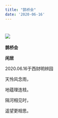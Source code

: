 ```yaml
---
title: "鹊桥会"
date: '2020-06-16'
---
```

  #  ![](/images/heshui.jpg)
  **鹊桥会**
  
  **闲居**
  
2020.06.16于西财明辨园

天怜风念雨，

地蕴理连枝。

隔河相见时，

遥望更相思。

